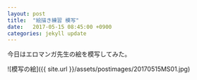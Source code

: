 ```yaml
---
layout: post
title:  "絵描き練習 模写"
date:   2017-05-15 08:45:00 +0900
categories: jekyll update
---
```

今日はエロマンガ先生の絵を模写してみた。

![模写の絵]({{ site.url }}/assets/postimages/20170515MS01.jpg)